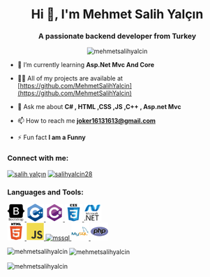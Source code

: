 <h1 align="center">Hi 👋, I'm Mehmet Salih Yalçın</h1>
<h3 align="center">A passionate backend developer from Turkey</h3>

<p align="center"> <img src="https://miro.medium.com/max/1272/1*ZSVmWGcc1weENb0ShawWxw.gif?username=mehmetsalihyalcin&label=Profile%20views&color=0e75b6&style=flat" alt="mehmetsalihyalcin" width="600" height="400"  /> </p>

- 🌱 I’m currently learning **Asp.Net Mvc And Core**

- 👨‍💻 All of my projects are available at [https://github.com/MehmetSalihYalcin](https://github.com/MehmetSalihYalcin)

- 💬 Ask me about **C# , HTML ,CSS ,JS ,C++ , Asp.net Mvc**

- 📫 How to reach me **joker16131613@gmail.com**

- ⚡ Fun fact **I am a Funny**

<h3 align="left">Connect with me:</h3>
<p align="left">
<a href="https://linkedin.com/in/salih yalçın" target="blank"><img align="center" src="https://raw.githubusercontent.com/rahuldkjain/github-profile-readme-generator/master/src/images/icons/Social/linked-in-alt.svg" alt="salih yalçın" height="30" width="40" /></a>
<a href="https://instagram.com/salihyalcin28" target="blank"><img align="center" src="https://raw.githubusercontent.com/rahuldkjain/github-profile-readme-generator/master/src/images/icons/Social/instagram.svg" alt="salihyalcin28" height="30" width="40" /></a>
</p>

<h3 align="left">Languages and Tools:</h3>
<p align="left"> <a href="https://getbootstrap.com" target="_blank" rel="noreferrer"> <img src="https://raw.githubusercontent.com/devicons/devicon/master/icons/bootstrap/bootstrap-plain-wordmark.svg" alt="bootstrap" width="40" height="40"/> </a> <a href="https://www.w3schools.com/cpp/" target="_blank" rel="noreferrer"> <img src="https://raw.githubusercontent.com/devicons/devicon/master/icons/cplusplus/cplusplus-original.svg" alt="cplusplus" width="40" height="40"/> </a> <a href="https://www.w3schools.com/cs/" target="_blank" rel="noreferrer"> <img src="https://raw.githubusercontent.com/devicons/devicon/master/icons/csharp/csharp-original.svg" alt="csharp" width="40" height="40"/> </a> <a href="https://www.w3schools.com/css/" target="_blank" rel="noreferrer"> <img src="https://raw.githubusercontent.com/devicons/devicon/master/icons/css3/css3-original-wordmark.svg" alt="css3" width="40" height="40"/> </a> <a href="https://dotnet.microsoft.com/" target="_blank" rel="noreferrer"> <img src="https://raw.githubusercontent.com/devicons/devicon/master/icons/dot-net/dot-net-original-wordmark.svg" alt="dotnet" width="40" height="40"/> </a> <a href="https://www.w3.org/html/" target="_blank" rel="noreferrer"><br> <img src="https://raw.githubusercontent.com/devicons/devicon/master/icons/html5/html5-original-wordmark.svg" alt="html5" width="40" height="40"/> </a> <a href="https://developer.mozilla.org/en-US/docs/Web/JavaScript" target="_blank" rel="noreferrer"> <img src="https://raw.githubusercontent.com/devicons/devicon/master/icons/javascript/javascript-original.svg" alt="javascript" width="40" height="40"/> </a> <a href="https://www.microsoft.com/en-us/sql-server" target="_blank" rel="noreferrer"> <img src="https://www.svgrepo.com/show/303229/microsoft-sql-server-logo.svg" alt="mssql" width="40" height="40"/> </a> <a href="https://www.mysql.com/" target="_blank" rel="noreferrer"> <img src="https://raw.githubusercontent.com/devicons/devicon/master/icons/mysql/mysql-original-wordmark.svg" alt="mysql" width="40" height="40"/> </a> <a href="https://www.php.net" target="_blank" rel="noreferrer"> <img src="https://raw.githubusercontent.com/devicons/devicon/master/icons/php/php-original.svg" alt="php" width="40" height="40"/> </a> </p>

<p><img align="left" src="https://github-readme-stats.vercel.app/api/top-langs?username=mehmetsalihyalcin&show_icons=true&locale=en&layout=compact" alt="mehmetsalihyalcin" /></p>

<p>&nbsp;<img align="center" src="https://github-readme-stats.vercel.app/api?username=mehmetsalihyalcin&show_icons=true&locale=en" alt="mehmetsalihyalcin" /></p>

<p><img align="center" src="https://github-readme-streak-stats.herokuapp.com/?user=mehmetsalihyalcin&" alt="mehmetsalihyalcin" /></p>
